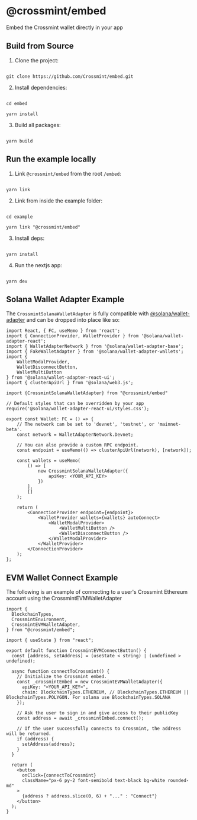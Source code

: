 # @crossmint/embed

Embed the Crossmint wallet directly in your app

## Build from Source

1. Clone the project:

```shell

git clone https://github.com/Crossmint/embed.git

```

2. Install dependencies:

```shell

cd embed

yarn install

```

3. Build all packages:

```shell

yarn build

```

## Run the example locally

1. Link `@crossmint/embed` from the root `/embed`:

```shell

yarn link

```

2. Link from inside the example folder:

```shell

cd example

yarn link "@crossmint/embed"

```

3. Install deps:

```shell

yarn install

```

4. Run the nextjs app:

```shell

yarn dev

```

## Solana Wallet Adapter Example

The `CrossmintSolanaWalletAdapter` is fully compatible with [@solana/wallet-adapter](https://github.com/solana-labs/wallet-adapter) and can be dropped into place like so:

    import React, { FC, useMemo } from 'react';
    import { ConnectionProvider, WalletProvider } from '@solana/wallet-adapter-react';
    import { WalletAdapterNetwork } from '@solana/wallet-adapter-base';
    import { FakeWalletAdapter } from '@solana/wallet-adapter-wallets';
    import {
        WalletModalProvider,
        WalletDisconnectButton,
        WalletMultiButton
    } from '@solana/wallet-adapter-react-ui';
    import { clusterApiUrl } from '@solana/web3.js';

    import {CrossmintSolanaWalletAdapter} from "@crossmint/embed"

    // Default styles that can be overridden by your app
    require('@solana/wallet-adapter-react-ui/styles.css');

    export const Wallet: FC = () => {
        // The network can be set to 'devnet', 'testnet', or 'mainnet-beta'.
        const network = WalletAdapterNetwork.Devnet;

        // You can also provide a custom RPC endpoint.
        const endpoint = useMemo(() => clusterApiUrl(network), [network]);

        const wallets = useMemo(
            () => [
                new CrossmintSolanaWalletAdapter({
    				apiKey: <YOUR_API_KEY>
                })
            ],
            []
        );

        return (
            <ConnectionProvider endpoint={endpoint}>
                <WalletProvider wallets={wallets} autoConnect>
                    <WalletModalProvider>
                        <WalletMultiButton />
                        <WalletDisconnectButton />
                    </WalletModalProvider>
                </WalletProvider>
            </ConnectionProvider>
        );
    };

## EVM Wallet Connect Example

The following is an example of connecting to a user's Crossmint Ethereum account using the CrossmintEVMWalletAdapter

    import {
      BlockchainTypes,
      CrossmintEnvironment,
      CrossmintEVMWalletAdapter,
    } from "@crossmint/embed";

    import { useState } from "react";

    export default function CrossmintEVMConnectButton() {
      const [address, setAddress] = (useState < string) | (undefined > undefined);

      async function connectToCrossmint() {
        // Initialize the Crossmint embed.
        const _crossmintEmbed = new CrossmintEVMWalletAdapter({
          apiKey: "<YOUR_API_KEY>",
          chain: BlockchainTypes.ETHEREUM, // BlockchainTypes.ETHEREUM || BlockchainTypes.POLYGON. For solana use BlockchainTypes.SOLANA
        });

        // Ask the user to sign in and give access to their publicKey
        const address = await _crossmintEmbed.connect();

        // If the user successfully connects to Crossmint, the address will be returned.
        if (address) {
          setAddress(address);
        }
      }

      return (
        <button
          onClick={connectToCrossmint}
          className="px-6 py-2 font-semibold text-black bg-white rounded-md"
        >
          {address ? address.slice(0, 6) + "..." : "Connect"}
        </button>
      );
    }
